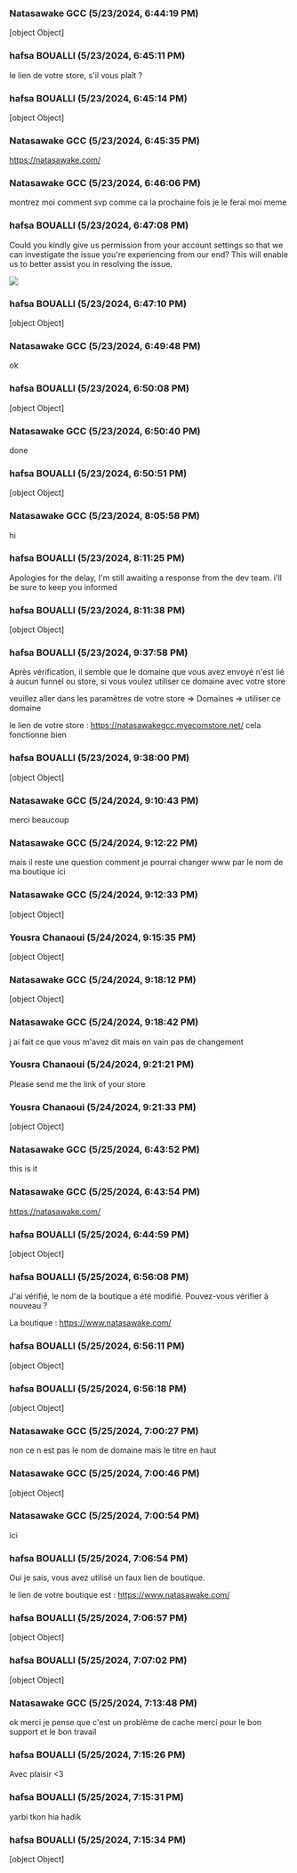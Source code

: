 ### Natasawake GCC (5/23/2024, 6:44:19 PM)

[object Object]

### hafsa BOUALLI (5/23/2024, 6:45:11 PM)

le lien de votre store, s'il vous plaît  ?

### hafsa BOUALLI (5/23/2024, 6:45:14 PM)

[object Object]

### Natasawake GCC (5/23/2024, 6:45:35 PM)

https://natasawake.com/

### Natasawake GCC (5/23/2024, 6:46:06 PM)

montrez moi comment svp comme ca la prochaine fois je le ferai moi meme

### hafsa BOUALLI (5/23/2024, 6:47:08 PM)

Could you kindly give us permission from your account settings so that we can investigate the issue you're experiencing from our end? This will enable us to better assist you in resolving the issue.


![](https://storage.crisp.chat/users/upload/operator/77cc42314787b400/d35cced9-c1a9-49e7-9b4b-827547_1r8fjjc.png)

### hafsa BOUALLI (5/23/2024, 6:47:10 PM)

[object Object]

### Natasawake GCC (5/23/2024, 6:49:48 PM)

ok

### hafsa BOUALLI (5/23/2024, 6:50:08 PM)

[object Object]

### Natasawake GCC (5/23/2024, 6:50:40 PM)

done

### hafsa BOUALLI (5/23/2024, 6:50:51 PM)

[object Object]

### Natasawake GCC (5/23/2024, 8:05:58 PM)

hi

### hafsa BOUALLI (5/23/2024, 8:11:25 PM)

Apologies for the delay, I'm still awaiting a response from the dev team. i'll be sure to keep you informed

### hafsa BOUALLI (5/23/2024, 8:11:38 PM)

[object Object]

### hafsa BOUALLI (5/23/2024, 9:37:58 PM)

Après vérification, il semble que le domaine que vous avez envoyé n'est lié à aucun funnel ou store, si vous voulez utiliser ce domaine avec votre store 

veuillez aller dans les paramètres de votre store => Domaines => utiliser ce domaine   

le lien de votre store : https://natasawakegcc.myecomstore.net/ cela fonctionne bien

### hafsa BOUALLI (5/23/2024, 9:38:00 PM)

[object Object]

### Natasawake GCC (5/24/2024, 9:10:43 PM)

merci beaucoup

### Natasawake GCC (5/24/2024, 9:12:22 PM)

mais il reste une question comment je pourrai changer www par le nom de ma boutique ici

### Natasawake GCC (5/24/2024, 9:12:33 PM)

[object Object]

### Yousra Chanaoui (5/24/2024, 9:15:35 PM)

[object Object]

### Natasawake GCC (5/24/2024, 9:18:12 PM)

[object Object]

### Natasawake GCC (5/24/2024, 9:18:42 PM)

j ai fait ce que vous m'avez dit mais en vain pas de changement

### Yousra Chanaoui (5/24/2024, 9:21:21 PM)

Please send me the link of your store

### Yousra Chanaoui (5/24/2024, 9:21:33 PM)

[object Object]

### Natasawake GCC (5/25/2024, 6:43:52 PM)

this is it

### Natasawake GCC (5/25/2024, 6:43:54 PM)

https://natasawake.com/

### hafsa BOUALLI (5/25/2024, 6:44:59 PM)

[object Object]

### hafsa BOUALLI (5/25/2024, 6:56:08 PM)

J'ai vérifié, le nom de la boutique a été modifié. Pouvez-vous vérifier à nouveau ? 

La boutique : https://www.natasawake.com/

### hafsa BOUALLI (5/25/2024, 6:56:11 PM)

[object Object]

### hafsa BOUALLI (5/25/2024, 6:56:18 PM)

[object Object]

### Natasawake GCC (5/25/2024, 7:00:27 PM)

non ce n est pas le nom de domaine mais le titre en haut

### Natasawake GCC (5/25/2024, 7:00:46 PM)

[object Object]

### Natasawake GCC (5/25/2024, 7:00:54 PM)

ici

### hafsa BOUALLI (5/25/2024, 7:06:54 PM)

Oui je sais, vous avez utilisé un faux lien de boutique. 

le lien de votre boutique est :  https://www.natasawake.com/

### hafsa BOUALLI (5/25/2024, 7:06:57 PM)

[object Object]

### hafsa BOUALLI (5/25/2024, 7:07:02 PM)

[object Object]

### Natasawake GCC (5/25/2024, 7:13:48 PM)

ok merci je pense que c'est un problème de cache merci pour le bon support et le bon travail

### hafsa BOUALLI (5/25/2024, 7:15:26 PM)

Avec plaisir <3

### hafsa BOUALLI (5/25/2024, 7:15:31 PM)

yarbi tkon hia hadik

### hafsa BOUALLI (5/25/2024, 7:15:34 PM)

[object Object]
